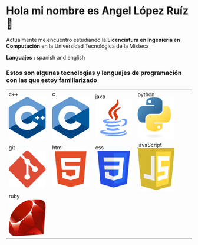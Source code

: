 # Hola mi nombre es Angel López Ruíz 👋

<!--
**angel-lr/angel-lr** is a ✨ _special_ ✨ repository because its `README.md` (this file) appears on your GitHub profile.

Here are some ideas to get you started:

- 🔭 I’m currently working on ...
- 🌱 I’m currently learning ...
- 👯 I’m looking to collaborate on ...
- 🤔 I’m looking for help with ...
- 💬 Ask me about ...
- 📫 How to reach me: ...
- 😄 Pronouns: ...
- ⚡ Fun fact: ...
-->

Actualmente me encuentro estudiando la **Licenciatura en Ingeniería en Computación** en la Universidad Tecnológica de la Mixteca


**Languajes :** spanish and english

### Estos son algunas tecnologias y lenguajes de programación con las que estoy familiarizado 

<table>
<tr>
<td>      
 c++

 <img src="images/c++.png" width="100"> 
</td>
<td>      
 c

 <img src="images/c.png" width="100"> 
</td>
<td>      
 java

 <img src="images/java.png" width="100" height="100"> 
</td>
<td>      
 python

 <img src="images/python.png" width="100"> 
</td>
</tr>
<tr>
<td>      
 git

 <img src="images/git.png" width="100"> 
</td>
<td>      
 html

 <img src="images/html.webp" width="100"> 
</td>
<td>      
 css

 <img src="images/css.svg" width="100"> 
</td>
<td>      
 javaScript

 <img src="images/javascript.svg" width="100"> 
</td>
</tr>
<tr>
<td>      
 ruby

 <img src="images/ruby.png" width="100"> 
</td>

</table>

